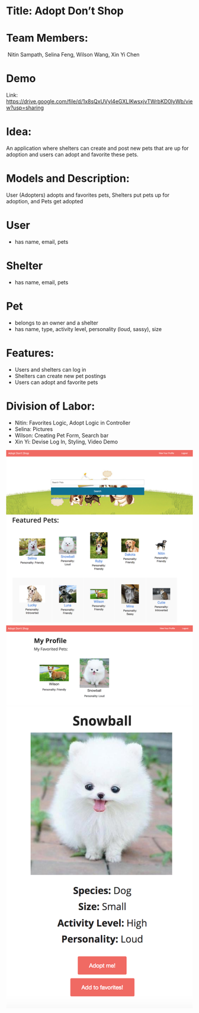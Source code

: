 # Title:​ Adopt Don’t Shop #

# Team​ ​Members: #
​ Nitin Sampath, Selina Feng, Wilson Wang, Xin Yi Chen

# Demo​ #
​Link:​ https://drive.google.com/file/d/1x8sQxUVyl4eGXLIKwsxjvTWrbKD0IyWb/view?usp=sharing

# Idea:​ #
​An application where shelters can create and post new pets that are up for adoption and users can adopt and favorite these pets.

# Models​ ​and​ ​Description: #
User (Adopters) adopts and favorites pets, Shelters put pets up for adoption, and Pets get adopted

# User #
- has name, email, pets

# Shelter #
- has name, email, pets

# Pet #
- belongs to an owner and a shelter
- has name, type, activity level, personality (loud, sassy), size

# Features: #
- Users and shelters can log in
- Shelters can create new pet postings
- Users can adopt and favorite pets

# Division​ ​of​ ​Labor: #
- Nitin: Favorites Logic, Adopt Logic in Controller
- Selina: Pictures
- Wilson: Creating Pet Form, Search bar
- Xin Yi: Devise Log In, Styling, Video Demo

![alt text](/README-images/Fourth.png)
![alt text](/README-images/Third.png)
![alt text](/README-images/First.png)
![alt text](/README-images/Second.png)
